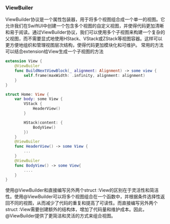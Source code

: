 ### ViewBuiler
ViewBuilder协议是一个属性包装器，用于将多个视图组合成一个单一的视图。它允许我们在SwiftUI中创建一个包含多个视图的自定义视图，并使得代码更加清晰和易于阅读。通过ViewBuilder协议，我们可以使用多个子视图来构建一个复杂的父视图，而不需要显式地使用HStack、VStack或ZStack等视图容器。这样可以更方便地组织和管理视图层次结构，使得代码更加模块化和可维护。
常用的方法可以结合extension给View生成一个子视图的方法

```Swift
extension View {
    @ViewBuiler
    func BuildNextViewBlock(_ alignment: Alignment) -> some view {
        self.frame(maxWidth: .infinity, alignment: alignment)
    }
}
```

```swift
struct Home: View {
    var body: some View {
        VStack {
            HeaderView()
        }

        HStack(content: {
            BodyView()
        })
    }
    @ViewBuiler
    func HeaderView() -> some View {
        ...
    }
    @ViewBuiler
    func BodyView() -> some View{
        ....
    }
}
```

使用@ViewBuilder和直接编写另外两个struct :View的区别在于灵活性和简洁性。使用@ViewBuilder可以将多个视图组合在一个函数中，并根据条件选择性返回不同的视图，从而减少了代码的重复和提高了可读性。而直接编写另外两个struct :View需要创建额外的结构体，增加了代码量和维护成本。因此，@ViewBuilder提供了更简洁和灵活的方式来组合视图。